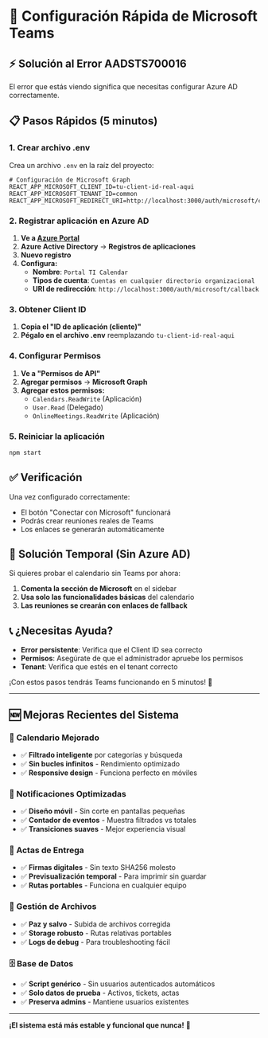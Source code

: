 # 🚀 Configuración Rápida de Microsoft Teams

## ⚡ **Solución al Error AADSTS700016**

El error que estás viendo significa que necesitas configurar Azure AD correctamente.

## 📋 **Pasos Rápidos (5 minutos)**

### **1. Crear archivo .env**
Crea un archivo `.env` en la raíz del proyecto:

```env
# Configuración de Microsoft Graph
REACT_APP_MICROSOFT_CLIENT_ID=tu-client-id-real-aqui
REACT_APP_MICROSOFT_TENANT_ID=common
REACT_APP_MICROSOFT_REDIRECT_URI=http://localhost:3000/auth/microsoft/callback
```

### **2. Registrar aplicación en Azure AD**

1. **Ve a [Azure Portal](https://portal.azure.com)**
2. **Azure Active Directory** → **Registros de aplicaciones**
3. **Nuevo registro**
4. **Configura:**
   - **Nombre**: `Portal TI Calendar`
   - **Tipos de cuenta**: `Cuentas en cualquier directorio organizacional`
   - **URI de redirección**: `http://localhost:3000/auth/microsoft/callback`

### **3. Obtener Client ID**

1. **Copia el "ID de aplicación (cliente)"**
2. **Pégalo en el archivo .env** reemplazando `tu-client-id-real-aqui`

### **4. Configurar Permisos**

1. **Ve a "Permisos de API"**
2. **Agregar permisos** → **Microsoft Graph**
3. **Agregar estos permisos:**
   - `Calendars.ReadWrite` (Aplicación)
   - `User.Read` (Delegado)
   - `OnlineMeetings.ReadWrite` (Aplicación)

### **5. Reiniciar la aplicación**

```bash
npm start
```

## ✅ **Verificación**

Una vez configurado correctamente:
- El botón "Conectar con Microsoft" funcionará
- Podrás crear reuniones reales de Teams
- Los enlaces se generarán automáticamente

## 🔧 **Solución Temporal (Sin Azure AD)**

Si quieres probar el calendario sin Teams por ahora:

1. **Comenta la sección de Microsoft** en el sidebar
2. **Usa solo las funcionalidades básicas** del calendario
3. **Las reuniones se crearán con enlaces de fallback**

## 📞 **¿Necesitas Ayuda?**

- **Error persistente**: Verifica que el Client ID sea correcto
- **Permisos**: Asegúrate de que el administrador apruebe los permisos
- **Tenant**: Verifica que estés en el tenant correcto

¡Con estos pasos tendrás Teams funcionando en 5 minutos! 🎉

---

## 🆕 **Mejoras Recientes del Sistema**

### **📅 Calendario Mejorado**
- ✅ **Filtrado inteligente** por categorías y búsqueda
- ✅ **Sin bucles infinitos** - Rendimiento optimizado
- ✅ **Responsive design** - Funciona perfecto en móviles

### **📱 Notificaciones Optimizadas**
- ✅ **Diseño móvil** - Sin corte en pantallas pequeñas
- ✅ **Contador de eventos** - Muestra filtrados vs totales
- ✅ **Transiciones suaves** - Mejor experiencia visual

### **📄 Actas de Entrega**
- ✅ **Firmas digitales** - Sin texto SHA256 molesto
- ✅ **Previsualización temporal** - Para imprimir sin guardar
- ✅ **Rutas portables** - Funciona en cualquier equipo

### **💾 Gestión de Archivos**
- ✅ **Paz y salvo** - Subida de archivos corregida
- ✅ **Storage robusto** - Rutas relativas portables
- ✅ **Logs de debug** - Para troubleshooting fácil

### **🗄️ Base de Datos**
- ✅ **Script genérico** - Sin usuarios autenticados automáticos
- ✅ **Solo datos de prueba** - Activos, tickets, actas
- ✅ **Preserva admins** - Mantiene usuarios existentes

---

**¡El sistema está más estable y funcional que nunca!** 🚀
